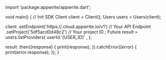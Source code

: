 import 'package:appwrite/appwrite.dart';

void main() { // Init SDK
  Client client = Client();
  Users users = Users(client);

  client
    .setEndpoint('https://<REGION>.cloud.appwrite.io/v1') // Your API Endpoint
    .setProject('5df5acd0d48c2') // Your project ID
  ;
  Future result = users.listProviders(
    userId:'[USER_ID]' ,
  );

  result
    .then((response) {
      print(response);
    }).catchError((error) {
      print(error.response);
  });
}
